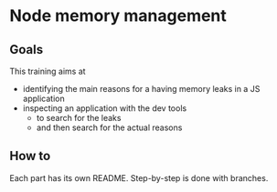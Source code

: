 # Node memory management

## Goals

This training aims at
 - identifying the main reasons for a having memory leaks in a JS application
 - inspecting an application with the dev tools
   - to search for the leaks
   - and then search for the actual reasons

## How to

Each part has its own README. Step-by-step is done with branches.
